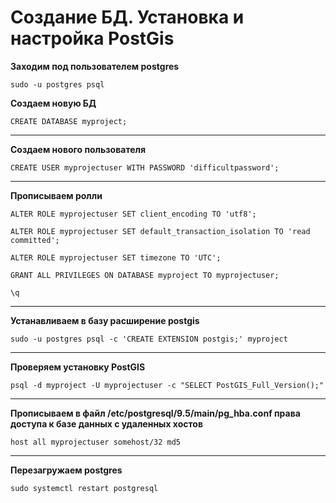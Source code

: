 # Создание БД. Установка и настройка PostGis

**Заходим под пользователем postgres**

`sudo -u postgres psql`


**Создаем новую БД**

`CREATE DATABASE myproject;`

------------------------------------------------------------------------------------------------------------

**Создаем нового пользователя**

`CREATE USER myprojectuser WITH PASSWORD 'difficultpassword';`

------------------------------------------------------------------------------------------------------------

**Прописываем ролли**

`ALTER ROLE myprojectuser SET client_encoding TO 'utf8';`

`ALTER ROLE myprojectuser SET default_transaction_isolation TO 'read committed';`

`ALTER ROLE myprojectuser SET timezone TO 'UTC';`

`GRANT ALL PRIVILEGES ON DATABASE myproject TO myprojectuser;`

`\q`

------------------------------------------------------------------------------------------------------------

**Устанавливаем в базу расширение postgis**

`sudo -u postgres psql -c 'CREATE EXTENSION postgis;' myproject`

------------------------------------------------------------------------------------------------------------

**Проверяем установку PostGIS**

`psql -d myproject -U myprojectuser -c "SELECT PostGIS_Full_Version();"`


------------------------------------------------------------------------------------------------------------


**Прописываем в файл /etc/postgresql/9.5/main/pg_hba.conf права доступа к базе данных с удаленных хостов**

`host all myprojectuser somehost/32 md5`

------------------------------------------------------------------------------------------------------------

**Перезагружаем postgres**

`sudo systemctl restart postgresql`
